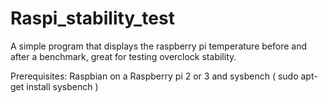 # Raspi_stability_test
A simple program that displays the raspberry pi temperature before and after a benchmark, great for testing overclock stability.

Prerequisites:
Raspbian on a Raspberry pi 2 or 3 
and sysbench ( sudo apt-get install sysbench )

